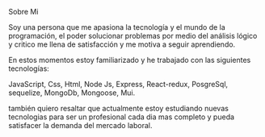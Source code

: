 Sobre Mi


Soy una persona que me apasiona la tecnología y el mundo de la programación, el poder solucionar problemas por medio del análisis lógico y critico me llena de satisfacción y me motiva a seguir aprendiendo.

En estos momentos estoy familiarizado y he trabajado con las siguientes tecnologías:

JavaScript, Css, Html, Node Js, Express, React-redux, PosgreSql, sequelize, MongoDb, Mongoose, Mui.

también quiero resaltar que actualmente estoy estudiando nuevas tecnologias para ser un profesional cada dia mas completo y pueda satisfacer la demanda del mercado laboral.
